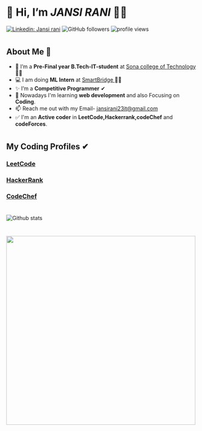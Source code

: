 #

# 👋 Hi, I’m *JANSI RANI* 👩‍💻
  
  [![Linkedin: Jansi rani](https://img.shields.io/badge/-Jansi-blue?style=flat-square&logo=Linkedin&logoColor=white&link=https://www.linkedin.com/in/jansi-rani-t-6432541a6/)](https://www.linkedin.com/in/jansi-rani-t-6432541a6/)
![GitHub followers](https://img.shields.io/github/followers/JANSIRANI-T?label=Follow&style=social)
<img alt = "profile views" src="https://komarev.com/ghpvc/?username=JANSIRANI-T&color=brightgreen">  

#

## About Me 🚀

- 🌱 I’m a **Pre-Final year B.Tech-IT-student** at <a href="https://www.sonatech.ac.in/" target="_blank">Sona college of Technology
  </a> 👩‍🎓
- 💻 I am doing **ML Intern** at <a href="https://www.thesmartbridge.com/" target="_blank">SmartBridge
  </a> 👩‍💻
- ✨ I’m a **Competitive Programmer** ✔
- 🧠 Nowadays I'm learning **web development** and also Focusing on **Coding**.
- 📫 Reach me out with my Email- jansirani23it@gmail.com
- ✅ I'm an **Active coder** in **LeetCode,Hackerrank,codeChef** and **codeForces**.

# 

## My Coding Profiles ✔ 

<h3>
  <a href="https://leetcode.com/1an5i6ani/" target="_blank">LeetCode
  </a>
</h3>
<h3>
  <a href="https://www.hackerrank.com/IT_1919106032?hr_r=1" target="_blank">HackerRank
  </a>
</h3>
<h3>
  <a href="https://www.codechef.com/users/jansi_19" target="_blank">CodeChef
  </a>
</h3>

#

![Github stats](https://github-readme-stats.vercel.app/api?username=JANSIRANI-T)

#

 <img align="center" src="https://github-readme-stats.vercel.app/api/top-langs/?username=JANSIRANI-T&theme=whiteowl&layout=compact&langs_count=6&border_radius=20&count_private=true&include_all_commits=true&custom_title=%20Most%20Used%20Languages%20By%20Jansi" width="500" />
 
#

<!---
JANSIRANI-T/JANSIRANI-T is a ✨ special ✨ repository because its `README.md` (this file) appears on your GitHub profile.
You can click the Preview link to take a look at your changes.
--->
